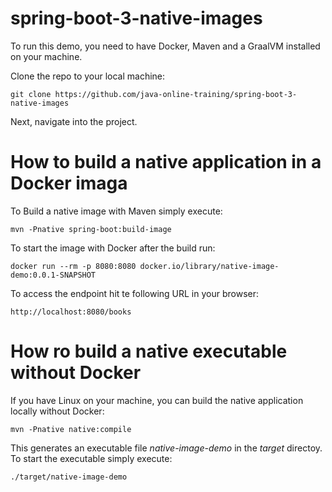 # spring-boot-3-native-images

To run this demo, you need to have Docker, Maven and a GraalVM installed on your machine. 

Clone the repo to your local machine:
```
git clone https://github.com/java-online-training/spring-boot-3-native-images
```
Next, navigate into the project.

# How to build a native application in a Docker imaga
To Build a native image with Maven simply execute:
```
mvn -Pnative spring-boot:build-image
```
To start the image with Docker after the build run:

```
docker run --rm -p 8080:8080 docker.io/library/native-image-demo:0.0.1-SNAPSHOT
```

To access the endpoint hit te following URL in your browser:

```
http://localhost:8080/books
```
# How ro build a native executable without Docker
If you have Linux on your machine, you can build the native application locally without Docker:
```
mvn -Pnative native:compile
```
This generates an executable file *native-image-demo* in the *target* directoy. 
To start the executable simply execute:
```
./target/native-image-demo
```
